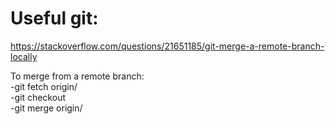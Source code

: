 
# Useful git: 
https://stackoverflow.com/questions/21651185/git-merge-a-remote-branch-locally

To merge from a remote branch:  
-git fetch origin/<branch name>   
-git checkout <branch I want to merge into>  
-git merge origin/<branch name>  